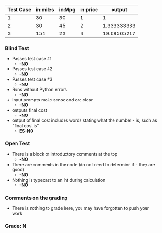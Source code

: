 | Test Case	| in:miles	|in:Mpg	|in:price|	output|
|-----------|-----------|-------|--------|--------
| 1	        | 30	    |30	    |1	     | 1 |
| 2	        | 30	    |45	    |2	     | 1.333333333|
| 3	        | 151	    |23	    |3	     | 19.69565217|

### Blind Test
- Passes test case #1
    - **-NO**
- Passes test case #2
    - **-NO**
- Passes test case #3
    - **-NO**
- Runs without Python errors
    - **-NO**
- input prompts make sense and are clear
    - **-NO**
- outputs final cost
    - **-NO**
- output of final cost includes words stating what the 
number - is, such as "final cost is"
    - **ES-NO**
### Open Test
- There is a block of introductory comments at the top
    - **-NO**
- There are comments in the code (do not need to determine if - they are good)
    - **-NO**
- Nothing is typecast to an int during calculation 
    - **-NO**
### Comments on the grading
- There is nothing to grade here, you may have forgotten to push your work
### Grade: N
